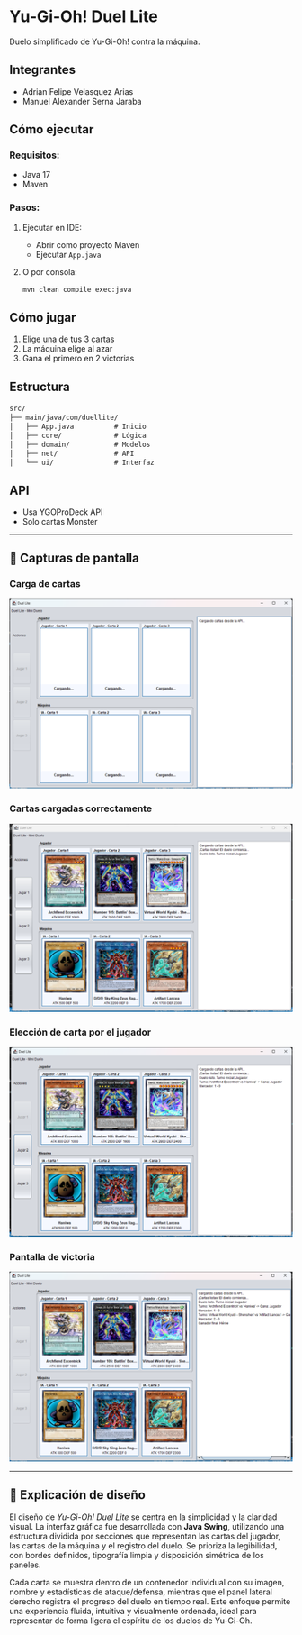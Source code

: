 # Yu-Gi-Oh! Duel Lite

Duelo simplificado de Yu-Gi-Oh! contra la máquina.

## Integrantes
- Adrian Felipe Velasquez Arias
- Manuel Alexander Serna Jaraba

## Cómo ejecutar

### Requisitos:
- Java 17
- Maven

### Pasos:
1. Ejecutar en IDE:
   - Abrir como proyecto Maven
   - Ejecutar `App.java`

2. O por consola:
   ```bash
   mvn clean compile exec:java
   ```

## Cómo jugar
1. Elige una de tus 3 cartas  
2. La máquina elige al azar  
3. Gana el primero en 2 victorias  

## Estructura
```
src/
├── main/java/com/duellite/
│   ├── App.java          # Inicio
│   ├── core/             # Lógica
│   ├── domain/           # Modelos
│   ├── net/              # API
│   └── ui/               # Interfaz
```

## API
- Usa YGOProDeck API  
- Solo cartas Monster  

---

## 📸 Capturas de pantalla

### Carga de cartas
![Carga de cartas](assets/cargadecartas.png)

### Cartas cargadas correctamente
![Cartas cargadas](assets/cartascargadas.png)

### Elección de carta por el jugador
![Elección de carta](assets/eleccioncarta.png)

### Pantalla de victoria
![Victoria](assets/victoria.png)

---

## 🎨 Explicación de diseño

El diseño de *Yu-Gi-Oh! Duel Lite* se centra en la simplicidad y la claridad visual. La interfaz gráfica fue desarrollada con **Java Swing**, utilizando una estructura dividida por secciones que representan las cartas del jugador, las cartas de la máquina y el registro del duelo. Se prioriza la legibilidad, con bordes definidos, tipografía limpia y disposición simétrica de los paneles.  

Cada carta se muestra dentro de un contenedor individual con su imagen, nombre y estadísticas de ataque/defensa, mientras que el panel lateral derecho registra el progreso del duelo en tiempo real. Este enfoque permite una experiencia fluida, intuitiva y visualmente ordenada, ideal para representar de forma ligera el espíritu de los duelos de Yu-Gi-Oh.
